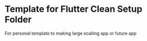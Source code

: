 # Template for Flutter Clean Setup Folder

For personal template to making large scalling app or future app
